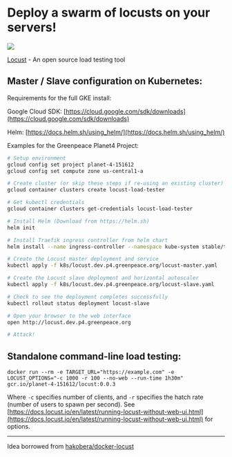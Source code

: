 # Deploy a swarm of locusts on your servers!

![](https://media.giphy.com/media/dcubXtnbck0RG/giphy.gif)

[Locust](https://locust.io) - An open source load testing tool

## Master / Slave configuration on Kubernetes:

Requirements for the full GKE install:

Google Cloud SDK: [https://cloud.google.com/sdk/downloads](https://cloud.google.com/sdk/downloads)

Helm: [https://docs.helm.sh/using_helm/](https://docs.helm.sh/using_helm/)

Examples for the Greenpeace Planet4 Project:

```bash
# Setup environment
gcloud config set project planet-4-151612
gcloud config set compute zone us-central1-a

# Create cluster (or skip these steps if re-using an existing cluster)
gcloud container clusters create locust-load-tester

# Get kubectl credentials
gcloud container clusters get-credentials locust-load-tester

# Install Helm (Download from https://helm.sh)
helm init

# Install Traefik ingress controller from helm chart
helm install --name ingress-controller --namespace kube-system stable/traefik

# Create the Locust master deployment and service
kubectl apply -f k8s/locust.dev.p4.greenpeace.org/locust-master.yaml

# Create the Locust slave deployment and horizontal autoscaler
kubectl apply -f k8s/locust.dev.p4.greenpeace.org/locust-slave.yaml

# Check to see the deployment completes successfully
kubectl rollout status deployment locust-slave

# Open your browser to the web interface
open http://locust.dev.p4.greenpeace.org

# Attack!
```

## Standalone command-line load testing:

```
docker run --rm -e TARGET_URL="https://example.com" -e LOCUST_OPTIONS="-c 1000 -r 100 --no-web --run-time 1h30m" gcr.io/planet-4-151612/locust:0.0.3
```

Where `-c` specifies number of clients, and `-r` specifies the hatch rate (number of users to spawn per second). See [https://docs.locust.io/en/latest/running-locust-without-web-ui.html](https://docs.locust.io/en/latest/running-locust-without-web-ui.html) for options.

---

Idea borrowed from [hakobera/docker-locust](https://github.com/hakobera/docker-locust)
